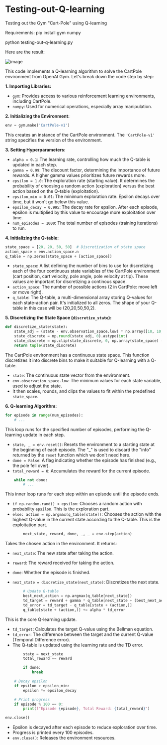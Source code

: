 # Testing-out-Q-learning
Testing out the Gym "Cart-Pole" using Q-learning


Requirements:
pip install gym numpy

python testing-out-q-learning.py


Here are the result:


![image](https://github.com/Reyzenello/Testing-out-Q-learning/assets/43668563/6f31f377-990a-47b2-ac64-294b04ec9442)



This code implements a Q-learning algorithm to solve the CartPole environment from OpenAI Gym. Let's break down the code step by step:

**1. Importing Libraries:**

* `gym`: Provides access to various reinforcement learning environments, including CartPole.
* `numpy`: Used for numerical operations, especially array manipulation.

**2. Initializing the Environment:**

```python
env = gym.make('CartPole-v1')
```
This creates an instance of the CartPole environment.  The `'CartPole-v1'` string specifies the version of the environment.

**3. Setting Hyperparameters:**

* `alpha = 0.1`:  The learning rate, controlling how much the Q-table is updated in each step.
* `gamma = 0.99`: The discount factor, determining the importance of future rewards.  A higher gamma values prioritizes future rewards more.
* `epsilon = 1.0`: The exploration rate (starting value). It determines the probability of choosing a random action (exploration) versus the best action based on the Q-table (exploitation).
* `epsilon_min = 0.01`:  The minimum exploration rate.  Epsilon decays over time, but it won't go below this value.
* `epsilon_decay = 0.995`:  The decay rate for epsilon. After each episode, epsilon is multiplied by this value to encourage more exploitation over time.
* `num_episodes = 1000`:  The total number of episodes (training iterations) to run.

**4. Initializing the Q-table:**

```python
state_space = [20, 20, 50, 50]  # Discretization of state space
action_space = env.action_space.n
q_table = np.zeros(state_space + [action_space])
```

* `state_space`: A list defining the number of bins to use for discretizing each of the four continuous state variables of the CartPole environment (cart position, cart velocity, pole angle, pole velocity at tip). These values are important for discretizing a continous space.
* `action_space`: The number of possible actions (2 in CartPole: move left or move right).
* `q_table`: The Q-table, a multi-dimensional array storing Q-values for each state-action pair. It's initialized to all zeros. The shape of your Q-table in this case will be (20,20,50,50,2).

**5. Discretizing the State Space (`discretize_state`):**

```python
def discretize_state(state):
    state_adj = (state - env.observation_space.low) * np.array([10, 10, 1, 1])
    state_discrete = np.round(state_adj, 0).astype(int)
    state_discrete = np.clip(state_discrete, 0, np.array(state_space) - 1)
    return tuple(state_discrete)
```

The CartPole environment has a continuous state space.  This function discretizes it into discrete bins to make it suitable for Q-learning with a Q-table.

* `state`: The continuous state vector from the environment.
* `env.observation_space.low`: The minimum values for each state variable, used to adjust the state.
* It then scales, rounds, and clips the values to fit within the predefined `state_space`.

**6. Q-learning Algorithm:**

```python
for episode in range(num_episodes):
    # ...
```
This loop runs for the specified number of episodes, performing the Q-learning update in each step.

* `state, _ = env.reset()`:  Resets the environment to a starting state at the beginning of each episode. The "_" is used to discard the "info" returned by the `reset` function which we don't need here.
* `done = False`:  A flag indicating whether the episode has finished (e.g., the pole fell over).
* `total_reward = 0`: Accumulates the reward for the current episode.

```python
    while not done:
        # ...
```

This inner loop runs for each step within an episode until the episode ends.

* `if np.random.rand() < epsilon`:  Chooses a random action with probability `epsilon`. This is the exploration part.
* `else: action = np.argmax(q_table[state])`:  Chooses the action with the highest Q-value in the current state according to the Q-table. This is the exploitation part.

```python
        next_state, reward, done, _, _ = env.step(action)
```
Takes the chosen action in the environment. It returns:

* `next_state`:  The new state after taking the action.
* `reward`: The reward received for taking the action.
* `done`:  Whether the episode is finished.

* `next_state = discretize_state(next_state)`:  Discretizes the next state.

```python
        # Update Q-table
        best_next_action = np.argmax(q_table[next_state])
        td_target = reward + gamma * q_table[next_state + (best_next_action,)]
        td_error = td_target - q_table[state + (action,)]
        q_table[state + (action,)] += alpha * td_error

```
This is the core Q-learning update.

* `td_target`: Calculates the target Q-value using the Bellman equation.
* `td_error`: The difference between the target and the current Q-value (Temporal Difference error).
* The Q-table is updated using the learning rate and the TD error.

```python
        state = next_state
        total_reward += reward

        if done:
            break

    # Decay epsilon
    if epsilon > epsilon_min:
        epsilon *= epsilon_decay

    # Print progress
    if episode % 100 == 0:
        print(f"Episode {episode}, Total Reward: {total_reward}")

env.close()

```
* Epsilon is decayed after each episode to reduce exploration over time.
* Progress is printed every 100 episodes.
* `env.close()`: Releases the environment resources.



